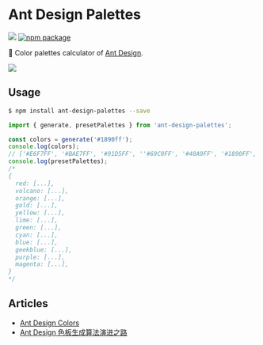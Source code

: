 # Ant Design Palettes

[![](https://img.shields.io/travis/ant-design/ant-design-palettes/master.svg?style=flat-square)](https://travis-ci.org/ant-design/ant-design-palettes)
[![npm package](https://img.shields.io/npm/v/ant-design-palettes.svg?style=flat-square)](https://www.npmjs.org/package/ant-design-palettes)

:art: Color palettes calculator of [Ant Design](https://ant.design/docs/spec/colors).

![](https://gw.alipayobjects.com/zos/rmsportal/cYDwIQtKOZRavAqKqfNq.png)

## Usage

```bash
$ npm install ant-design-palettes --save
```

```js
import { generate, presetPalettes } from 'ant-design-palettes';

const colors = generate('#1890ff');
console.log(colors);
// ['#E6F7FF', '#BAE7FF', '#91D5FF', ''#69C0FF', '#40A9FF', '#1890FF', '#096DD9', '#0050B3', '#003A8C', '#002766']
console.log(presetPalettes);
/*
{
  red: [...],
  volcano: [...],
  orange: [...],
  gold: [...],
  yellow: [...],
  lime: [...],
  green: [...],
  cyan: [...],
  blue: [...],
  geekblue: [...],
  purple: [...],
  magenta: [...],
}
*/
```

## Articles

- [Ant Design Colors](https://ant.design/docs/spec/colors)
- [Ant Design 色板生成算法演进之路](https://zhuanlan.zhihu.com/p/32422584)
